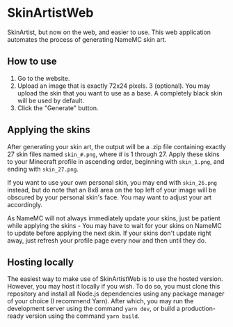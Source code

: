 # SkinArtistWeb
SkinArtist, but now on the web, and easier to use. This web application automates the process of generating NameMC skin art.

## How to use
1. Go to the website.
2. Upload an image that is exactly 72x24 pixels.
3 (optional). You may upload the skin that you want to use as a base. A completely black skin will be used by default.
4. Click the "Generate" button.

## Applying the skins
After generating your skin art, the output will be a .zip file containing exactly 27 skin files named ``skin_#.png``, where # is 1 through 27. Apply these skins to your Minecraft profile in ascending order, beginning with ``skin_1.png``, and ending with ``skin_27.png``.

If you want to use your own personal skin, you may end with ``skin_26.png`` instead, but do note that an 8x8 area on the top left of your image will be obscured by your personal skin's face. You may want to adjust your art accordingly.

As NameMC will not always immediately update your skins, just be patient while applying the skins - You may have to wait for your skins on NameMC to update before applying the next skin. If your skins don't update right away, just refresh your profile page every now and then until they do.

## Hosting locally
The easiest way to make use of SkinArtistWeb is to use the hosted version. However, you may host it locally if you wish. To do so, you must clone this repository and install all Node.js dependencies using any package manager of your choice (I recommend Yarn). After which, you may run the development server using the command ``yarn dev``, or build a production-ready version using the command ``yarn build``.